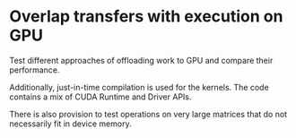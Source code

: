 # Overlap transfers with execution on GPU

Test different approaches of offloading work to GPU and compare their performance.

Additionally, just-in-time compilation is used for the kernels. The code contains a mix of CUDA Runtime and Driver APIs.

There is also provision to test operations on very large matrices that do not necessarily fit in device memory.
